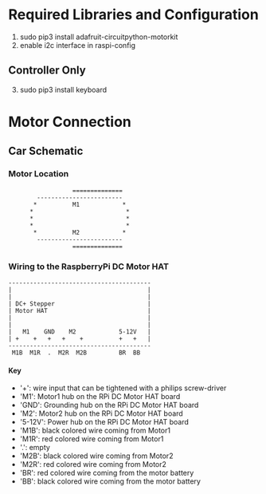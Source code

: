 # Required Libraries and Configuration
1. sudo pip3 install adafruit-circuitpython-motorkit
2. enable i2c interface in raspi-config

## Controller Only
3. sudo pip3 install keyboard

# Motor Connection

## Car Schematic

### Motor Location
                      ==============
            ------------------------
           *          M1            *
          *                          *
          *                          *
          *                          *
           *          M2            *
            ------------------------
                      ==============

### Wiring to the RaspberryPi DC Motor HAT

    ----------------------------------------
    |                                      |
    |                                      |
    | DC+ Stepper                          |
    | Motor HAT                            |
    |                                      |
    |                                      |
    |   M1    GND    M2            5-12V   |
    | +    +   +   +    +          +   +   |
    ----------------------------------------
     M1B  M1R  .  M2R  M2B         BR  BB

#### Key
* '+': wire input that can be tightened with a philips screw-driver
* 'M1': Motor1 hub on the RPi DC Motor HAT board
* 'GND': Grounding hub on the RPi DC Motor HAT board
* 'M2': Motor2 hub on the RPi DC Motor HAT board
* '5-12V': Power hub on the RPi DC Motor HAT board
* 'M1B': black colored wire coming from Motor1 
* 'M1R': red colored wire coming from Motor1 
* '.': empty
* 'M2B': black colored wire coming from Motor2
* 'M2R': red colored wire coming from Motor2
* 'BR': red colored wire coming from the motor battery
* 'BB': black colored wire coming from the motor battery
